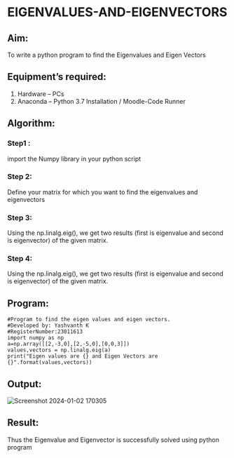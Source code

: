 # EIGENVALUES-AND-EIGENVECTORS
## Aim:
To write a python program to find the Eigenvalues and Eigen Vectors
## Equipment’s required:
1. 	Hardware – PCs
2. 	Anaconda – Python 3.7 Installation / Moodle-Code Runner
## Algorithm:
### Step1 : 
import the Numpy library in your python script
### Step 2: 
Define your matrix for which you want to find the eigenvalues and eigenvectors
### Step 3: 
Using the np.linalg.eig(),  we get two results (first is eigenvalue and second is eigenvector) of the given matrix.
### Step 4: 
Using the np.linalg.eig(), we get two results (first is eigenvalue and second is eigenvector) of the given matrix.
## Program:
```
#Program to find the eigen values and eigen vectors.
#Developed by: Yashvanth K
#RegisterNumber:23011613
import numpy as np
a=np.array([[2,-3,0],[2,-5,0],[0,0,3]])
values,vectors = np.linalg.eig(a)
print("Eigen values are {} and Eigen Vectors are {}".format(values,vectors))
```
## Output:

![Screenshot 2024-01-02 170305](https://github.com/Yashvanth21/EIGENVALUES-AND-EIGENVECTORS/assets/144979957/c076e566-7f5d-4a31-96c0-b9d5cef678d1)

## Result:
Thus the Eigenvalue and Eigenvector is successfully solved using python program

